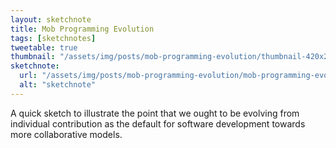 ```yaml
---
layout: sketchnote
title: Mob Programming Evolution
tags: [sketchnotes]
tweetable: true
thumbnail: "/assets/img/posts/mob-programming-evolution/thumbnail-420x255.png"
sketchnote:
  url: "/assets/img/posts/mob-programming-evolution/mob-programming-evolution.png"
  alt: "sketchnote"
---
```


A quick sketch to illustrate the point that we ought to be evolving from individual contribution
as the default for software development towards more collaborative models.
